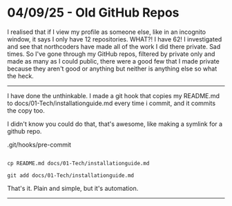 # 04/09/25 - Old GitHub Repos

I realised that if I view my profile as someone else, like in an incognito window, it says I only have 12 repositories.  WHAT?!  I have 62!  I investigated and see that northcoders have made all of the work I did there private.  Sad times.  So I've gone through my GitHub repos, filtered by private only and made as many as I could public, there were a good few that I made private because they aren't good or anything but neither is anything else so what the heck. 

---

I have done the unthinkable.
I made a git hook that copies my README.md to docs/01-Tech/installationguide.md every time i commit, and it commits the copy too.

I didn't know you could do that, that's awesome, like making a symlink for a github repo.

.git/hooks/pre-commit
```

cp README.md docs/01-Tech/installationguide.md

git add docs/01-Tech/installationguide.md

```

That's it.  Plain and simple, but it's automation.

---

